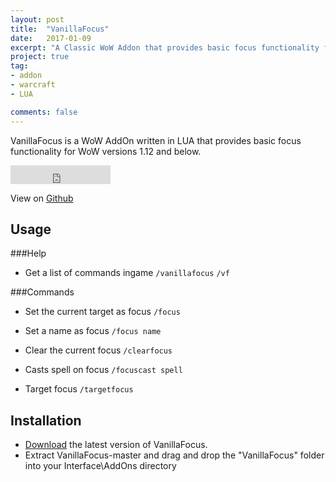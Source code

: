```yaml
---
layout: post
title:  "VanillaFocus"
date:   2017-01-09
excerpt: "A Classic WoW Addon that provides basic focus functionality for Vanilla."
project: true
tag:
- addon 
- warcraft
- LUA

comments: false
---
```





      

VanillaFocus is a WoW AddOn written in LUA that provides basic focus functionality for WoW versions 1.12 and below.
<iframe src="https://ghbtns.com/github-btn.html?user=rowin1&repo=VanillaFocus&type=star&count=true&size=large" frameborder="0" scrolling="0" width="160px" height="30px"></iframe>

View on [Github](https://github.com/rowin1/VanillaFocus)

## Usage
###Help
- Get a list of commands ingame
 `/vanillafocus`
 `/vf`

###Commands

- Set the current target as focus
 `/focus`

- Set a name as focus
 `/focus name`

- Clear the current focus
 `/clearfocus`

- Casts spell on focus
 `/focuscast spell` 

- Target focus
 `/targetfocus`

## Installation
- [Download](https://github.com/rowin1/VanillaFocus/archive/master.zip) the latest version of VanillaFocus.
- Extract VanillaFocus-master and drag and drop the "VanillaFocus" folder into your Interface\AddOns directory
